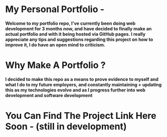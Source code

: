 # My Personal Portfolio -
**Welcome to my portfolio repo, I've currently been doing web development for 3 months now, and have decided to finally make an actual portfolio and with it being hosted via GitHub pages. I really appreciate any tips and suggestions regarding this project on how to improve it, I do have an open mind to criticism.**

# Why Make A Portfolio ?
**I decided to make this repo as a means to prove evidence to myself and what I do to my future employers, and constantly maintaining + updating this as my technologies evolve and as I progress further into web development and software development**

# You Can Find The Project Link Here Soon - (still in development)
